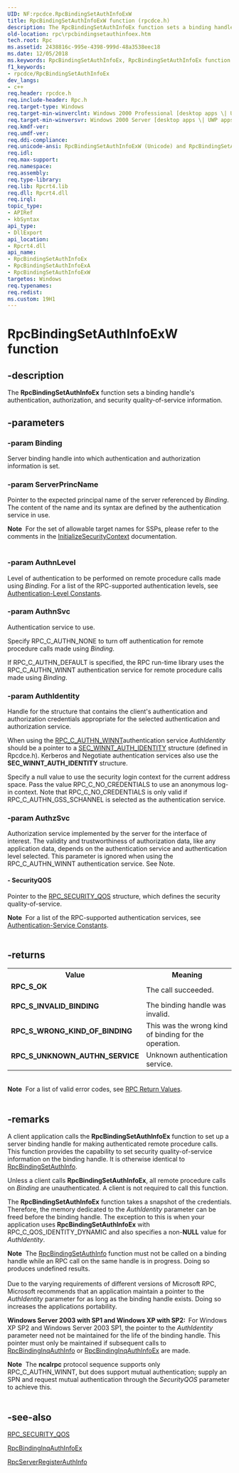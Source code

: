 ```yaml
---
UID: NF:rpcdce.RpcBindingSetAuthInfoExW
title: RpcBindingSetAuthInfoExW function (rpcdce.h)
description: The RpcBindingSetAuthInfoEx function sets a binding handle's authentication, authorization, and security quality-of-service information.
old-location: rpc\rpcbindingsetauthinfoex.htm
tech.root: Rpc
ms.assetid: 2438816c-995e-4398-999d-48a3538eec18
ms.date: 12/05/2018
ms.keywords: RpcBindingSetAuthInfoEx, RpcBindingSetAuthInfoEx function [RPC], RpcBindingSetAuthInfoExA, RpcBindingSetAuthInfoExW, _rpc_rpcbindingsetauthinfoex, rpc.rpcbindingsetauthinfoex, rpcdce/RpcBindingSetAuthInfoEx, rpcdce/RpcBindingSetAuthInfoExA, rpcdce/RpcBindingSetAuthInfoExW
f1_keywords:
- rpcdce/RpcBindingSetAuthInfoEx
dev_langs:
- c++
req.header: rpcdce.h
req.include-header: Rpc.h
req.target-type: Windows
req.target-min-winverclnt: Windows 2000 Professional [desktop apps \| UWP apps]
req.target-min-winversvr: Windows 2000 Server [desktop apps \| UWP apps]
req.kmdf-ver: 
req.umdf-ver: 
req.ddi-compliance: 
req.unicode-ansi: RpcBindingSetAuthInfoExW (Unicode) and RpcBindingSetAuthInfoExA (ANSI)
req.idl: 
req.max-support: 
req.namespace: 
req.assembly: 
req.type-library: 
req.lib: Rpcrt4.lib
req.dll: Rpcrt4.dll
req.irql: 
topic_type:
- APIRef
- kbSyntax
api_type:
- DllExport
api_location:
- Rpcrt4.dll
api_name:
- RpcBindingSetAuthInfoEx
- RpcBindingSetAuthInfoExA
- RpcBindingSetAuthInfoExW
targetos: Windows
req.typenames: 
req.redist: 
ms.custom: 19H1
---
```


# RpcBindingSetAuthInfoExW function


## -description


The 
<b>RpcBindingSetAuthInfoEx</b> function sets a binding handle's authentication, authorization, and security quality-of-service information.


## -parameters




### -param Binding

Server binding handle into which authentication and authorization information is set.


### -param ServerPrincName

Pointer to the expected principal name of the server referenced by <i>Binding</i>. The content of the name and its syntax are defined by the authentication service in use.

<div class="alert"><b>Note</b>  For the set of allowable target names for SSPs, please refer to the comments in the <a href="https://docs.microsoft.com/windows/desktop/api/sspi/nf-sspi-initializesecuritycontexta">InitializeSecurityContext</a> documentation.</div>
<div> </div>

### -param AuthnLevel

Level of authentication to be performed on remote procedure calls made using <i>Binding</i>. For a list of the RPC-supported authentication levels, see 
<a href="https://docs.microsoft.com/windows/desktop/Rpc/authentication-level-constants">Authentication-Level Constants</a>.


### -param AuthnSvc

Authentication service to use.

Specify RPC_C_AUTHN_NONE to turn off authentication for remote procedure calls made using <i>Binding</i>.

If RPC_C_AUTHN_DEFAULT is specified, the RPC run-time library uses the RPC_C_AUTHN_WINNT authentication service for remote procedure calls made using <i>Binding</i>.


### -param AuthIdentity

Handle for the structure that contains the client's authentication and authorization credentials appropriate for the selected authentication and authorization service. 




When using the <a href="https://docs.microsoft.com/windows/desktop/Rpc/authentication-service-constants">RPC_C_AUTHN_WINNT</a>authentication service <i>AuthIdentity</i> should be a pointer to a 
<a href="https://docs.microsoft.com/windows/desktop/api/rpcdce/ns-rpcdce-sec_winnt_auth_identity_a">SEC_WINNT_AUTH_IDENTITY</a> structure (defined in Rpcdce.h). Kerberos and Negotiate authentication services also use the 
<b>SEC_WINNT_AUTH_IDENTITY</b> structure.

Specify a null value to use the security login context for the current address space. Pass the value RPC_C_NO_CREDENTIALS to use an anonymous log-in context. Note that RPC_C_NO_CREDENTIALS is only valid if RPC_C_AUTHN_GSS_SCHANNEL is selected as the authentication service.


### -param AuthzSvc

Authorization service implemented by the server for the interface of interest. The validity and trustworthiness of authorization data, like any application data, depends on the authentication service and authentication level selected. This parameter is ignored when using the RPC_C_AUTHN_WINNT authentication service. See Note.


#### - SecurityQOS

Pointer to the 
<a href="https://docs.microsoft.com/windows/desktop/api/rpcdce/ns-rpcdce-rpc_security_qos">RPC_SECURITY_QOS</a> structure, which defines the security quality-of-service. 




<div class="alert"><b>Note</b>  For a list of the RPC-supported authentication services, see 
<a href="https://docs.microsoft.com/windows/desktop/Rpc/authentication-service-constants">Authentication-Service Constants</a>.</div>
<div> </div>

## -returns



<table>
<tr>
<th>Value</th>
<th>Meaning</th>
</tr>
<tr>
<td width="40%">
<dl>
<dt><b>RPC_S_OK</b></dt>
</dl>
</td>
<td width="60%">
The call succeeded.

</td>
</tr>
<tr>
<td width="40%">
<dl>
<dt><b>RPC_S_INVALID_BINDING</b></dt>
</dl>
</td>
<td width="60%">
The binding handle was invalid.

</td>
</tr>
<tr>
<td width="40%">
<dl>
<dt><b>RPC_S_WRONG_KIND_OF_BINDING</b></dt>
</dl>
</td>
<td width="60%">
This was the wrong kind of binding for the operation.

</td>
</tr>
<tr>
<td width="40%">
<dl>
<dt><b>RPC_S_UNKNOWN_AUTHN_SERVICE</b></dt>
</dl>
</td>
<td width="60%">
Unknown authentication service.

</td>
</tr>
</table>
 

<div class="alert"><b>Note</b>  For a list of valid error codes, see 
<a href="https://docs.microsoft.com/windows/desktop/Rpc/rpc-return-values">RPC Return Values</a>.</div>
<div> </div>



## -remarks



A client application calls the 
<b>RpcBindingSetAuthInfoEx</b> function to set up a server binding handle for making authenticated remote procedure calls. This function provides the capability to set security quality-of-service information on the binding handle. It is otherwise identical to 
<a href="https://docs.microsoft.com/windows/desktop/api/rpcdce/nf-rpcdce-rpcbindingsetauthinfo">RpcBindingSetAuthInfo</a>.

Unless a client calls 
<b>RpcBindingSetAuthInfoEx</b>, all remote procedure calls on <i>Binding</i> are unauthenticated. A client is not required to call this function.

The 
<b>RpcBindingSetAuthInfoEx</b> function takes a snapshot of the credentials. Therefore, the memory dedicated to the <i>AuthIdentity</i> parameter can be freed before the binding handle. The exception to this is when your application uses 
<b>RpcBindingSetAuthInfoEx</b> with RPC_C_QOS_IDENTITY_DYNAMIC and also specifies a non-<b>NULL</b> value for <i>AuthIdentity</i>.

<div class="alert"><b>Note</b>  The <a href="https://docs.microsoft.com/windows/desktop/api/rpcdce/nf-rpcdce-rpcbindingsetauthinfo">RpcBindingSetAuthInfo</a> function must not be called on a binding handle while an RPC call on the same handle is in progress. Doing so produces undefined results.</div>
<div> </div>
Due to the varying requirements of different versions of Microsoft RPC, Microsoft recommends that an application maintain a pointer to the <i>AuthIdentity</i> parameter for as long as the binding handle exists. Doing so increases the applications portability.

<b>Windows Server 2003 with SP1 and Windows XP with SP2:  </b>For Windows XP SP2 and Windows Server 2003 SP1, the pointer to the <i>AuthIdentity</i> parameter need not be maintained for the life of the binding handle. This pointer must only be maintained if subsequent calls to <a href="https://docs.microsoft.com/windows/desktop/api/rpcdce/nf-rpcdce-rpcbindinginqauthinfo">RpcBindingInqAuthInfo</a> or <a href="https://docs.microsoft.com/windows/desktop/api/rpcdce/nf-rpcdce-rpcbindinginqauthinfoexa">RpcBindingInqAuthInfoEx</a> are made.

<div class="alert"><b>Note</b>  The <b>ncalrpc</b> protocol sequence supports only RPC_C_AUTHN_WINNT, but does support mutual authentication; supply an SPN and request mutual authentication through the <i>SecurityQOS</i> parameter to achieve this.</div>
<div> </div>



## -see-also




<a href="https://docs.microsoft.com/windows/desktop/api/rpcdce/ns-rpcdce-rpc_security_qos">RPC_SECURITY_QOS</a>



<a href="https://docs.microsoft.com/windows/desktop/api/rpcdce/nf-rpcdce-rpcbindinginqauthinfoexa">RpcBindingInqAuthInfoEx</a>



<a href="https://docs.microsoft.com/windows/desktop/api/rpcdce/nf-rpcdce-rpcserverregisterauthinfo">RpcServerRegisterAuthInfo</a>
 

 

